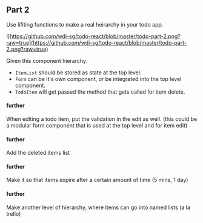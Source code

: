 ## Part 2

Use lifiting functions to make a real heirarchy in your todo app.

![https://github.com/wdi-sg/todo-react/blob/master/todo-part-2.png?raw=true](https://github.com/wdi-sg/todo-react/blob/master/todo-part-2.png?raw=true)

Given this component hierarchy:

  - `ItemList` should be stored as state at the top level.
  - `Form` can be it's own component, or be integrated into the top level component.
  - `TodoItem` will get passed the method that gets called for item delete.

#### further

When editing a todo item, put the validation in the edit as well. (this could be a modular form component that is used at the top level and for item edit)

#### further
Add the deleted items list

#### further
Make it so that items expire after a certain amount of time (5 mins, 1 day)

#### further
Make another level of hierarchy, where items can go into named lists (a la trello)

